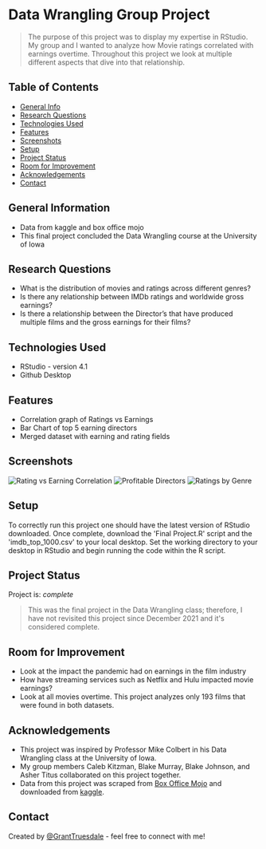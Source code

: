 # Data Wrangling Group Project
> The purpose of this project was to display my expertise in RStudio. My group and I wanted to analyze how Movie ratings correlated with earnings overtime. Throughout this project we look at multiple different aspects that dive into that relationship. 

## Table of Contents
* [General Info](#general-information)
* [Research Questions](#research-questions)
* [Technologies Used](#technologies-used)
* [Features](#features)
* [Screenshots](#screenshots)
* [Setup](#Setup)
* [Project Status](#project-status)
* [Room for Improvement](#room-for-improvement)
* [Acknowledgements](#acknowledgements)
* [Contact](#contact)

## General Information
- Data from kaggle and box office mojo
- This final project concluded the Data Wrangling course at the University of Iowa

## Research Questions
- What is the distribution of movies and ratings across different genres? 
- Is there any relationship between IMDb ratings and worldwide gross earnings?
- Is there a relationship between the Director’s that have produced multiple films and the gross earnings for their films? 

## Technologies Used
- RStudio - version 4.1
- Github Desktop

## Features
- Correlation graph of Ratings vs Earnings
- Bar Chart of top 5 earning directors
- Merged dataset with earning and rating fields


## Screenshots
![Rating vs Earning Correlation](./images/correlation.png)
![Profitable Directors](./images/directors.png)
![Ratings by Genre](./images/GenreRating.png)

## Setup
To correctly run this project one should have the latest version of RStudio downloaded. Once complete, download the 'Final Project.R' script and the 'imdb_top_1000.csv' to your local desktop. Set the working directory to your desktop in RStudio and begin running the code within the R script. 

## Project Status
Project is: _complete_
> This was the final project in the Data Wrangling class; therefore, I have not revisited this project since December 2021 and it's considered complete. 

## Room for Improvement
- Look at the impact the pandemic had on earnings in the film industry
- How have streaming services such as Netflix and Hulu impacted movie earnings?
- Look at all movies overtime. This project analyzes only 193 films that were found in both datasets. 

## Acknowledgements
- This project was inspired by Professor Mike Colbert in his Data Wrangling class at the University of Iowa. 
- My group members Caleb Kitzman, Blake Murray, Blake Johnson, and Asher Titus collaborated on this project together. 
- Data from this project was scraped from [Box Office Mojo](https://www.boxofficemojo.com/chart/ww_top_lifetime_gross/?ref_=bo_lnav_hm_shrt) and downloaded from [kaggle](https://www.kaggle.com/harshitshankhdhar/imdb-dataset-of-top-1000-movies-and-tv-shows).

## Contact
Created by [@GrantTruesdale](https://www.linkedin.com/in/grant-truesdale-330612154/) - feel free to connect with me!
